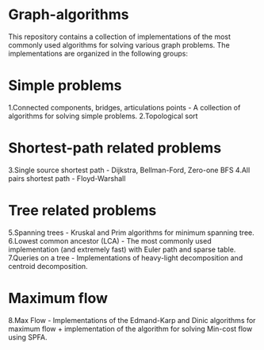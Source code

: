 # Graph-algorithms
This repository contains a collection of implementations of the most commonly used algorithms for solving various graph problems.
The implementations are organized in the following groups:
# Simple problems
1.Connected components, bridges, articulations points - A collection of algorithms for solving simple problems.
2.Topological sort
# Shortest-path related problems
3.Single source shortest path - Dijkstra, Bellman-Ford, Zero-one BFS
4.All pairs shortest path - Floyd-Warshall
# Tree related problems
5.Spanning trees - Kruskal and Prim algorithms for minimum spanning tree.
6.Lowest common ancestor (LCA) - The most commonly used implementation (and extremely fast) with Euler path and sparse table.
7.Queries on a tree - Implementations of heavy-light decomposition and centroid decomposition.
# Maximum flow
8.Max Flow - Implementations of the Edmand-Karp and Dinic algorithms for maximum flow + implementation of the algorithm for solving Min-cost flow using SPFA.
